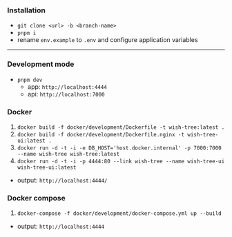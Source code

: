 ### Installation

- `git clone <url> -b <branch-name>`
- `pnpm i`
- rename `env.example` to `.env` and configure application variables

---

### Development mode
- `pnpm dev`
  - app: `http://localhost:4444`
  - api: `http://localhost:7000`

### Docker
1. `docker build -f docker/development/Dockerfile -t wish-tree:latest .`
2. `docker build -f docker/development/Dockerfile.nginx -t wish-tree-ui:latest .`
3. `docker run -d -t -i -e DB_HOST='host.docker.internal' -p 7000:7000 --name wish-tree wish-tree:latest`
4. `docker run -d -t -i -p 4444:80 --link wish-tree --name wish-tree-ui wish-tree-ui:latest`
- output: `http://localhost:4444/`

### Docker compose
1. `docker-compose -f docker/development/docker-compose.yml up --build`
- output: `http://localhost:4444`
